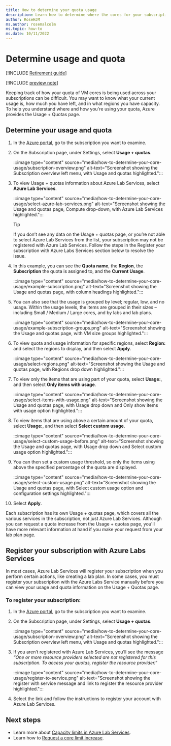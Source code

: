 ```yaml
--- 
title: How to determine your quota usage 
description: Learn how to determine where the cores for your subscription are used and if you have any spare capacity against your quota.  
author: RoseHJM
ms.author: rosemalcolm
ms.topic: how-to 
ms.date: 10/11/2022 
--- 
```


# Determine usage and quota  

[!INCLUDE [Retirement guide](./includes/retirement-banner.md)]

[!INCLUDE [preview note](./includes/lab-services-new-update-focused-article.md)]

Keeping track of how your quota of VM cores is being used across your subscriptions can be difficult. You may want to know what your current usage is, how much you have left, and in what regions you have capacity. To help you understand where and how you're using your quota, Azure provides the Usage + Quotas page.

## Determine your usage and quota

1. In the [Azure portal](https://portal.azure.com), go to the subscription you want to examine.

1. On the Subscription page, under Settings, select **Usage + quotas**.

   :::image type="content" source="media/how-to-determine-your-core-usage/subscription-overview.png" alt-text="Screenshot showing the Subscription overview left menu, with Usage and quotas highlighted.":::

1. To view Usage + quotas information about Azure Lab Services, select **Azure Lab Services**.  

   :::image type="content" source="media/how-to-determine-your-core-usage/select-azure-lab-services.png" alt-text="Screenshot showing the Usage and quotas page, Compute drop-down, with Azure Lab Services highlighted.":::
  
   >[!Tip]
   >If you don’t see any data on the Usage + quotas page, or you’re not able to select Azure Lab Services from the list, your subscription may not be registered with Azure Lab Services.
   >Follow the steps in the Register your subscription with Azure Labs Services section below to resolve the issue.

1. In this example, you can see the **Quota name**, the **Region**, the **Subscription** the quota is assigned to, and the **Current Usage**.

   :::image type="content" source="media/how-to-determine-your-core-usage/example-subscription.png" alt-text="Screenshot showing the Usage and quotas page, with column headings highlighted.":::

1. You can also see that the usage is grouped by level; regular, low, and no usage. Within the usage levels, the items are grouped in their sizes – including Small / Medium / Large cores, and by labs and lab plans.

   :::image type="content" source="media/how-to-determine-your-core-usage/example-subscription-groups.png" alt-text="Screenshot showing the Usage and quotas page, with VM size groups highlighted.":::

1. To view quota and usage information for specific regions, select **Region:** and select the regions to display, and then select **Apply**.

   :::image type="content" source="media/how-to-determine-your-core-usage/select-regions.png" alt-text="Screenshot showing the Usage and quotas page, with Regions drop down highlighted.":::

1. To view only the items that are using part of your quota, select **Usage:**, and then select **Only items with usage**.

   :::image type="content" source="media/how-to-determine-your-core-usage/select-items-with-usage.png" alt-text="Screenshot showing the Usage and quotas page, with Usage drop down and Only show items with usage option highlighted.":::

1. To view items that are using above a certain amount of your quota, select **Usage:**, and then select **Select custom usage**.

   :::image type="content" source="media/how-to-determine-your-core-usage/select-custom-usage-before.png" alt-text="Screenshot showing the Usage and quotas page, with Usage drop down and Select custom usage option highlighted.":::

1. You can then set a custom usage threshold, so only the items using above the specified percentage of the quota are displayed.  

   :::image type="content" source="media/how-to-determine-your-core-usage/select-custom-usage.png" alt-text="Screenshot showing the Usage and quotas page, with Select custom usage option and configuration settings highlighted.":::

1. Select **Apply**.

 Each subscription has its own Usage + quotas page, which covers all the various services in the subscription, not just Azure Lab Services. Although you can request a quota increase from the Usage + quotas page, you'll have more relevant information at hand if you make your request from your lab plan page.

## Register your subscription with Azure Labs Services

In most cases, Azure Lab Services will register your subscription when you perform certain actions, like creating a lab plan. In some cases, you must register your subscription with the Azure Labs Service manually before you can view your usage and quota information on the Usage + Quotas page.  

### To register your subscription:

1. In the [Azure portal](https://portal.azure.com), go to the subscription you want to examine.

1. On the Subscription page, under Settings, select **Usage + quotas**.

   :::image type="content" source="media/how-to-determine-your-core-usage/subscription-overview.png" alt-text="Screenshot showing the Subscription overview left menu, with Usage and quotas highlighted.":::

1. If you aren’t registered with Azure Lab Services, you’ll see the message *“One or more resource providers selected are not registered for this subscription. To access your quotas, register the resource provider.”*  

   :::image type="content" source="media/how-to-determine-your-core-usage/register-to-service.png" alt-text="Screenshot showing the register with service message and link to register the resource provider highlighted.":::

1. Select the link and follow the instructions to register your account with Azure Lab Services.

## Next steps

- Learn more about [Capacity limits in Azure Lab Services](./capacity-limits.md).
- Learn how to [Request a core limit increase](./how-to-request-capacity-increase.md).
